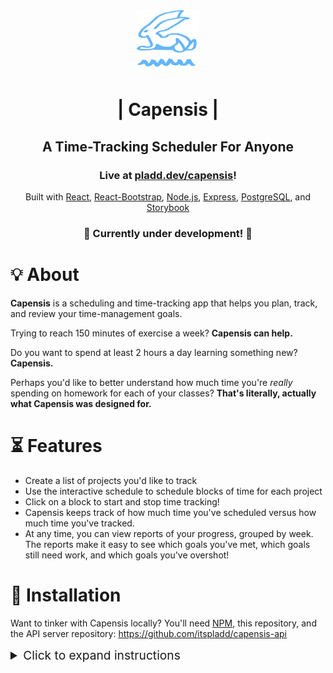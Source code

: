 <!-- TITLE -->
<div align="center">
<img src="docs/capensis-logo.svg" height="100" width="100">
<h1>| Capensis |</h1>
  <h2>A Time-Tracking Scheduler For Anyone</h2>


### Live at [pladd.dev/capensis](http://pladd.dev/capensis)!

Built with [React](https://reactjs.org/), [React-Bootstrap](https://react-bootstrap.github.io/), [Node.js](https://nodejs.org/en/), [Express](https://expressjs.com/),  [PostgreSQL](https://www.postgresql.org/), and [Storybook](https://storybook.js.org/)

### 🚧 Currently under development! 🚧
</div>

# 💡 About

**Capensis** is a scheduling and time-tracking app that helps you plan, track, and review your time-management goals.

Trying to reach 150 minutes of exercise a week? **Capensis can help.**

Do you want to spend at least 2 hours a day learning something new? **Capensis.**

Perhaps you'd like to better understand how much time you're *really* spending on homework for each of your classes? **That's literally, actually what Capensis was designed for.**

# ⏳ Features

- Create a list of projects you'd like to track
- Use the interactive schedule to schedule blocks of time for each project
- Click on a block to start and stop time tracking!
- Capensis keeps track of how much time you've scheduled versus how much time you've tracked.
- At any time, you can view reports of your progress, grouped by week. The reports make it easy to see which goals you've met, which goals still need work, and which goals you've overshot!

# 🧰 Installation

Want to tinker with Capensis locally? You'll need [NPM](https://www.npmjs.com/), this repository, and the API server repository: https://github.com/itspladd/capensis-api

<details><summary style="font-size: 1.2rem;">Click to expand instructions</summary>

**Before you start:** You will need a PSQL database available for Capensis to use. You can either use a database URL string, or the host, port, database name, and login information for your database.

1. Clone both repositories into separate folders: `capensis` and `capensis-api`.

2. Open two terminal windows.

3. In one terminal, navigate to `capensis-api` and install dependencies:
```
cd capensis-api
npm install
```
4. Open the `.env.example` file, fill in your database information, and rename the file to `.env`.

5. Set up the database schema and seed data with the following two commands:
```
npm run db:reset
npm run db:migrate
```
6. Start the API server:
```BASH
# To start server in normal mode:
npm start
# To start server in "auto-restart on save" mode:
npm run dev
```

7. In the second terminal, navigate to `capensis` and install dependencies:
```
cd capensis
npm install
```
8. Start the client.
```
npm start
```

</details>